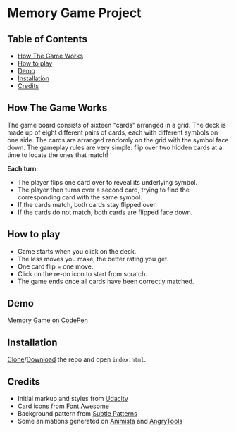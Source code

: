 # Memory Game Project

## Table of Contents

* [How The Game Works](#howthegameworks)
* [How to play](#howtoplay)
* [Demo](#demo)
* [Installation](#installation)
* [Credits](#credits)

## How The Game Works

The game board consists of sixteen "cards" arranged in a grid. The deck is made up of eight different pairs of cards, each with different symbols on one side. The cards are arranged randomly on the grid with the symbol face down. The gameplay rules are very simple: flip over two hidden cards at a time to locate the ones that match!

**Each turn**:

- The player flips one card over to reveal its underlying symbol.
- The player then turns over a second card, trying to find the corresponding card with the same symbol.
- If the cards match, both cards stay flipped over.
- If the cards do not match, both cards are flipped face down.

## How to play

* Game starts when you click on the deck.
* The less moves you make, the better rating you get.
* One card flip = one move.
* Click on the re-do icon to start from scratch.
* The game ends once all cards have been correctly matched.

## Demo

[Memory Game on CodePen](https://codepen.io/wojtek-zajac/full/zaBgYm/)

## Installation

[Clone](https://github.com/wojtek-zajac/memory-game.git)/[Download](https://github.com/wojtek-zajac/memory-game.git) the repo and open `index.html`.


## Credits

* Initial markup and styles from [Udacity](https://eu.udacity.com/)
* Card icons from [Font Awesome](https://fontawesome.com/)
* Background pattern from [Subtle Patterns](https://www.toptal.com/designers/subtlepatterns/)
* Some animations generated on [Animista](http://animista.net/) and [AngryTools](http://angrytools.com/)